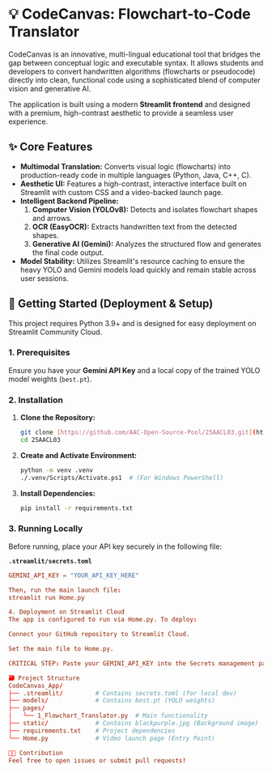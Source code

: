 # 💡 CodeCanvas: Flowchart-to-Code Translator


CodeCanvas is an innovative, multi-lingual educational tool that bridges the gap between conceptual logic and executable syntax. It allows students and developers to convert handwritten algorithms (flowcharts or pseudocode) directly into clean, functional code using a sophisticated blend of computer vision and generative AI.

The application is built using a modern **Streamlit frontend** and designed with a premium, high-contrast aesthetic to provide a seamless user experience.

## ✨ Core Features

* **Multimodal Translation:** Converts visual logic (flowcharts) into production-ready code in multiple languages (Python, Java, C++, C).
* **Aesthetic UI:** Features a high-contrast, interactive interface built on Streamlit with custom CSS and a video-backed launch page.
* **Intelligent Backend Pipeline:**
    1.  **Computer Vision (YOLOv8):** Detects and isolates flowchart shapes and arrows.
    2.  **OCR (EasyOCR):** Extracts handwritten text from the detected shapes.
    3.  **Generative AI (Gemini):** Analyzes the structured flow and generates the final code output.
* **Model Stability:** Utilizes Streamlit's resource caching to ensure the heavy YOLO and Gemini models load quickly and remain stable across user sessions.

## 🚀 Getting Started (Deployment & Setup)

This project requires Python 3.9+ and is designed for easy deployment on Streamlit Community Cloud.

### 1. Prerequisites

Ensure you have your **Gemini API Key** and a local copy of the trained YOLO model weights (`best.pt`).

### 2. Installation

1.  **Clone the Repository:**
    ```bash
    git clone [https://github.com/AAC-Open-Source-Pool/25AACL03.git](https://github.com/AAC-Open-Source-Pool/25AACL03.git)
    cd 25AACL03
    ```

2.  **Create and Activate Environment:**
    ```bash
    python -m venv .venv
    ./.venv/Scripts/Activate.ps1  # (For Windows PowerShell)
    ```

3.  **Install Dependencies:**
    ```bash
    pip install -r requirements.txt
    ```

### 3. Running Locally

Before running, place your API key securely in the following file:

**`.streamlit/secrets.toml`**
```toml
GEMINI_API_KEY = "YOUR_API_KEY_HERE"

Then, run the main launch file:
streamlit run Home.py

4. Deployment on Streamlit Cloud
The app is configured to run via Home.py. To deploy:

Connect your GitHub repository to Streamlit Cloud.

Set the main file to Home.py.

CRITICAL STEP: Paste your GEMINI_API_KEY into the Secrets management panel on the Streamlit Cloud dashboard.

🗃️ Project Structure
CodeCanvas_App/
├── .streamlit/         # Contains secrets.toml (for local dev)
├── models/             # Contains best.pt (YOLO weights)
├── pages/
│   └── 1_Flowchart_Translator.py  # Main functionality
├── static/             # Contains blackpurple.jpg (Background image)
├── requirements.txt    # Project dependencies
└── Home.py             # Video launch page (Entry Point)

🧑‍💻 Contribution
Feel free to open issues or submit pull requests!
